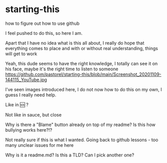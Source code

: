 # starting-this
how to figure out how to use github

I feel pushed to do this, so here I am.

Apart that I have no idea what is this all about, I really do hope that everything comes to place and with or without real understanding, things will get to work


Yeah, this dude seems to have the right knowledge, I totally can see it on his face, maybe it's the right time to listen to someone 
https://github.com/pastorel/starting-this/blob/main/Screenshot_20201109-144115_YouTube.jpg

I've seen images introduced here, I do not now how to do this on my own, I guess I really need help.

Like in 🆘 ?

Not like in sauce, but close

Why is there a "Blame" button already on top of my readme? Is this how bullying works here?!?

Not really sure if this is what I wanted.
Going back to github lessons - too many unclear issues for me here

Why is it a readme.md? Is this a TLD? Can I pick another one?
